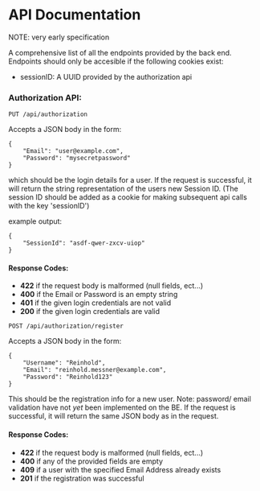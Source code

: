 ﻿# API Documentation
NOTE: very early specification

A comprehensive list of all the endpoints provided by the back end. Endpoints should only be accesible if the following cookies exist:
- sessionID: A UUID provided by the authorization api

### Authorization API:
`PUT /api/authorization`

Accepts a JSON body in the form:
```
{
	"Email": "user@example.com",
	"Password": "mysecretpassword" 
}
```
which should be the login details for a user.
If the request is successful, it will return the string representation of the users new Session ID. (The session ID should be added as a cookie for making subsequent api calls with the key 'sessionID')

example output:
```
{
	"SessionId": "asdf-qwer-zxcv-uiop"
}
```

#### Response Codes:
- **422** if the request body is malformed (null fields, ect...)
- **400** if the Email or Password is an empty string
- **401** if the given login credentials are not valid
- **200** if the given login credentials are valid

`POST /api/authorization/register`

Accepts a JSON body in the form:
```
{
	"Username": "Reinhold",
	"Email": "reinhold.messner@example.com",
	"Password": "Reinhold123"
}
```

This should be the registration info for a new user.
Note: password/ email validation have not *yet* been implemented on the BE.
If the request is successful, it will return the same JSON body as in the request.

#### Response Codes:
- **422** if the request body is malformed (null fields, ect...)
- **400** if any of the provided fields are empty
- **409** if a user with the specified Email Address already exists
- **201** if the registration was successful

